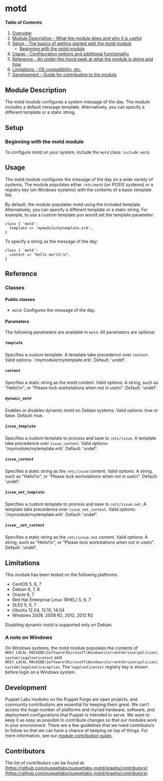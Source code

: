 # motd

#### Table of Contents

1. [Overview](#overview)
2. [Module Description - What the module does and why it is useful](#module-description)
3. [Setup - The basics of getting started with the motd module](#setup)
    * [Beginning with the motd module](#beginning-with-the-motd-module)
4. [Usage - Configuration options and additional functionality](#usage)
5. [Reference - An under-the-hood peek at what the module is doing and how](#reference)
6. [Limitations - OS compatibility, etc.](#limitations)
7. [Development - Guide for contributing to the module](#development)

## Module Description

The motd module configures a system message of the day. The module includes a default message template. Alternatively, you can specify a different template or a static string.

## Setup

### Beginning with the motd module

To configure motd on your system, include the `motd` class: `include motd`.

## Usage

The motd module configures the message of the day on a wide variety of systems. The module populates either `/etc/motd` (on POSIX systems) or a registry key (on Windows systems) with the contents of a basic template file.

By default, the module populates motd using the included template. Alternatively, you can specify a different template or a static string. For example, to use a custom template you would set the template parameter:

```puppet
class { 'motd':
  template => 'mymodule/mytemplate.erb',
}
```

To specify a string as the message of the day:

```puppet
class { 'motd':
  content => "Hello world!/n",
}
```


## Reference

### Classes

#### Public classes

* `motd`: Configures the message of the day.

#### Parameters

The following parameters are available in `motd`. All parameters are optional.

##### `template`

Specifies a custom template. A template take precedence over `content`. Valid options:  '/mymodule/mytemplate.erb'. Default: 'undef'.

##### `content`

Specifies a static string as the motd content. Valid options: A string, such as "Hello!\n", or "Please lock workstations when not in use\n". Default: 'undef'.

##### `dynamic_motd`

Enables or disables dynamic motd on Debian systems. Valid options:  true or false. Default: true.

##### `issue_template`

Specifies a custom template to process and save to `/etc/issue`. A template take precedence over `issue_content`. Valid options:  '/mymodule/mytemplate.erb'. Default: 'undef'.

##### `issue_content`

Specifies a static string as the `/etc/issue` content. Valid options: A string, such as "Hello!\n", or "Please lock workstations when not in use\n". Default: 'undef'.

##### `issue_net_template`

Specifies a custom template to process and save to `/etc/issue.net`. A template take precedence over `issue_net_content`. Valid options:  '/mymodule/mytemplate.erb'. Default: 'undef'.

##### `issue__net_content`

Specifies a static string as the `/etc/issue.net` content. Valid options: A string, such as "Hello!\n", or "Please lock workstations when not in use\n". Default: 'undef'.

## Limitations

This module has been tested on the following platforms:

* CentOS 5, 6, 7
* Debian 6, 7, 8
* Oracle 6, 7
* Red Hat Enterprise Linux (RHEL) 5, 6, 7
* SLES 5, 6, 7
* Ubuntu 12.04, 12.10, 14.04
* Windows 2008, 2008 R2, 2012, 2012 R2

Disabling dynamic motd is supported only on Debian.

### A note on Windows

On Windows systems, the motd module populates the contents of `HKEY_LOCAL_MACHINE\Software\Microsoft\Windows\CurrentVersion\policies\system\legalnoticetext` and `HKEY_LOCAL_MACHINE\Software\Microsoft\Windows\CurrentVersion\policies\system\legalnoticecaption`. The `legalnoticetext` registry key is shown before login on a Windows system.

## Development

Puppet Labs modules on the Puppet Forge are open projects, and community contributions are essential for keeping them great. We can’t access the huge number of platforms and myriad hardware, software, and deployment configurations that Puppet is intended to serve. We want to keep it as easy as possible to contribute changes so that our modules work in your environment. There are a few guidelines that we need contributors to follow so that we can have a chance of keeping on top of things. For more information, see our [module contribution guide.](https://docs.puppetlabs.com/forge/contributing.html)

## Contributors

The list of contributors can be found at: [https://github.com/puppetlabs/puppetlabs-motd/graphs/contributors](https://github.com/puppetlabs/puppetlabs-motd/graphs/contributors).
